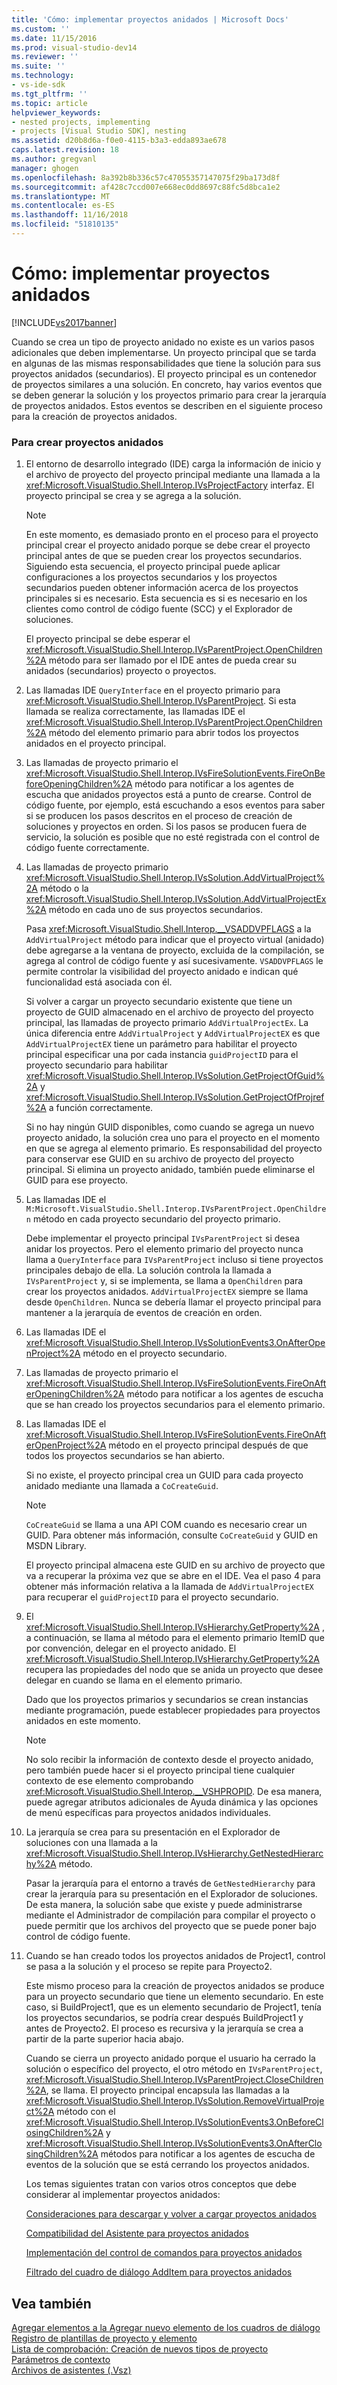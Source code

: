 ```yaml
---
title: 'Cómo: implementar proyectos anidados | Microsoft Docs'
ms.custom: ''
ms.date: 11/15/2016
ms.prod: visual-studio-dev14
ms.reviewer: ''
ms.suite: ''
ms.technology:
- vs-ide-sdk
ms.tgt_pltfrm: ''
ms.topic: article
helpviewer_keywords:
- nested projects, implementing
- projects [Visual Studio SDK], nesting
ms.assetid: d20b8d6a-f0e0-4115-b3a3-edda893ae678
caps.latest.revision: 18
ms.author: gregvanl
manager: ghogen
ms.openlocfilehash: 8a392b8b336c57c47055357147075f29ba173d8f
ms.sourcegitcommit: af428c7ccd007e668ec0dd8697c88fc5d8bca1e2
ms.translationtype: MT
ms.contentlocale: es-ES
ms.lasthandoff: 11/16/2018
ms.locfileid: "51810135"
---
```

# <a name="how-to-implement-nested-projects"></a>Cómo: implementar proyectos anidados
[!INCLUDE[vs2017banner](../../includes/vs2017banner.md)]

Cuando se crea un tipo de proyecto anidado no existe es un varios pasos adicionales que deben implementarse. Un proyecto principal que se tarda en algunas de las mismas responsabilidades que tiene la solución para sus proyectos anidados (secundarios). El proyecto principal es un contenedor de proyectos similares a una solución. En concreto, hay varios eventos que se deben generar la solución y los proyectos primario para crear la jerarquía de proyectos anidados. Estos eventos se describen en el siguiente proceso para la creación de proyectos anidados.  
  
### <a name="to-create-nested-projects"></a>Para crear proyectos anidados  
  
1. El entorno de desarrollo integrado (IDE) carga la información de inicio y el archivo de proyecto del proyecto principal mediante una llamada a la <xref:Microsoft.VisualStudio.Shell.Interop.IVsProjectFactory> interfaz. El proyecto principal se crea y se agrega a la solución.  
  
   > [!NOTE]
   >  En este momento, es demasiado pronto en el proceso para el proyecto principal crear el proyecto anidado porque se debe crear el proyecto principal antes de que se pueden crear los proyectos secundarios. Siguiendo esta secuencia, el proyecto principal puede aplicar configuraciones a los proyectos secundarios y los proyectos secundarios pueden obtener información acerca de los proyectos principales si es necesario. Esta secuencia es si es necesario en los clientes como control de código fuente (SCC) y el Explorador de soluciones.  
  
    El proyecto principal se debe esperar el <xref:Microsoft.VisualStudio.Shell.Interop.IVsParentProject.OpenChildren%2A> método para ser llamado por el IDE antes de pueda crear su anidados (secundarios) proyecto o proyectos.  
  
2. Las llamadas IDE `QueryInterface` en el proyecto primario para <xref:Microsoft.VisualStudio.Shell.Interop.IVsParentProject>. Si esta llamada se realiza correctamente, las llamadas IDE el <xref:Microsoft.VisualStudio.Shell.Interop.IVsParentProject.OpenChildren%2A> método del elemento primario para abrir todos los proyectos anidados en el proyecto principal.  
  
3. Las llamadas de proyecto primario el <xref:Microsoft.VisualStudio.Shell.Interop.IVsFireSolutionEvents.FireOnBeforeOpeningChildren%2A> método para notificar a los agentes de escucha que anidados proyectos está a punto de crearse. Control de código fuente, por ejemplo, está escuchando a esos eventos para saber si se producen los pasos descritos en el proceso de creación de soluciones y proyectos en orden. Si los pasos se producen fuera de servicio, la solución es posible que no esté registrada con el control de código fuente correctamente.  
  
4. Las llamadas de proyecto primario <xref:Microsoft.VisualStudio.Shell.Interop.IVsSolution.AddVirtualProject%2A> método o la <xref:Microsoft.VisualStudio.Shell.Interop.IVsSolution.AddVirtualProjectEx%2A> método en cada uno de sus proyectos secundarios.  
  
    Pasa <xref:Microsoft.VisualStudio.Shell.Interop.__VSADDVPFLAGS> a la `AddVirtualProject` método para indicar que el proyecto virtual (anidado) debe agregarse a la ventana de proyecto, excluida de la compilación, se agrega al control de código fuente y así sucesivamente. `VSADDVPFLAGS` le permite controlar la visibilidad del proyecto anidado e indican qué funcionalidad está asociada con él.  
  
    Si volver a cargar un proyecto secundario existente que tiene un proyecto de GUID almacenado en el archivo de proyecto del proyecto principal, las llamadas de proyecto primario `AddVirtualProjectEx`. La única diferencia entre `AddVirtualProject` y `AddVirtualProjectEX` es que `AddVirtualProjectEX` tiene un parámetro para habilitar el proyecto principal especificar una por cada instancia `guidProjectID` para el proyecto secundario para habilitar <xref:Microsoft.VisualStudio.Shell.Interop.IVsSolution.GetProjectOfGuid%2A> y <xref:Microsoft.VisualStudio.Shell.Interop.IVsSolution.GetProjectOfProjref%2A> a función correctamente.  
  
    Si no hay ningún GUID disponibles, como cuando se agrega un nuevo proyecto anidado, la solución crea uno para el proyecto en el momento en que se agrega al elemento primario. Es responsabilidad del proyecto para conservar ese GUID en su archivo de proyecto del proyecto principal. Si elimina un proyecto anidado, también puede eliminarse el GUID para ese proyecto.  
  
5. Las llamadas IDE el `M:Microsoft.VisualStudio.Shell.Interop.IVsParentProject.OpenChildren` método en cada proyecto secundario del proyecto primario.  
  
    Debe implementar el proyecto principal `IVsParentProject` si desea anidar los proyectos. Pero el elemento primario del proyecto nunca llama a `QueryInterface` para `IVsParentProject` incluso si tiene proyectos principales debajo de ella. La solución controla la llamada a `IVsParentProject` y, si se implementa, se llama a `OpenChildren` para crear los proyectos anidados. `AddVirtualProjectEX` siempre se llama desde `OpenChildren`. Nunca se debería llamar el proyecto principal para mantener a la jerarquía de eventos de creación en orden.  
  
6. Las llamadas IDE el <xref:Microsoft.VisualStudio.Shell.Interop.IVsSolutionEvents3.OnAfterOpenProject%2A> método en el proyecto secundario.  
  
7. Las llamadas de proyecto primario el <xref:Microsoft.VisualStudio.Shell.Interop.IVsFireSolutionEvents.FireOnAfterOpeningChildren%2A> método para notificar a los agentes de escucha que se han creado los proyectos secundarios para el elemento primario.  
  
8. Las llamadas IDE el <xref:Microsoft.VisualStudio.Shell.Interop.IVsFireSolutionEvents.FireOnAfterOpenProject%2A> método en el proyecto principal después de que todos los proyectos secundarios se han abierto.  
  
    Si no existe, el proyecto principal crea un GUID para cada proyecto anidado mediante una llamada a `CoCreateGuid`.  
  
   > [!NOTE]
   >  `CoCreateGuid` se llama a una API COM cuando es necesario crear un GUID. Para obtener más información, consulte `CoCreateGuid` y GUID en MSDN Library.  
  
    El proyecto principal almacena este GUID en su archivo de proyecto que va a recuperar la próxima vez que se abre en el IDE. Vea el paso 4 para obtener más información relativa a la llamada de `AddVirtualProjectEX` para recuperar el `guidProjectID` para el proyecto secundario.  
  
9. El <xref:Microsoft.VisualStudio.Shell.Interop.IVsHierarchy.GetProperty%2A> , a continuación, se llama al método para el elemento primario ItemID que por convención, delegar en el proyecto anidado. El <xref:Microsoft.VisualStudio.Shell.Interop.IVsHierarchy.GetProperty%2A> recupera las propiedades del nodo que se anida un proyecto que desee delegar en cuando se llama en el elemento primario.  
  
     Dado que los proyectos primarios y secundarios se crean instancias mediante programación, puede establecer propiedades para proyectos anidados en este momento.  
  
    > [!NOTE]
    >  No solo recibir la información de contexto desde el proyecto anidado, pero también puede hacer si el proyecto principal tiene cualquier contexto de ese elemento comprobando <xref:Microsoft.VisualStudio.Shell.Interop.__VSHPROPID>. De esa manera, puede agregar atributos adicionales de Ayuda dinámica y las opciones de menú específicas para proyectos anidados individuales.  
  
10. La jerarquía se crea para su presentación en el Explorador de soluciones con una llamada a la <xref:Microsoft.VisualStudio.Shell.Interop.IVsHierarchy.GetNestedHierarchy%2A> método.  
  
     Pasar la jerarquía para el entorno a través de `GetNestedHierarchy` para crear la jerarquía para su presentación en el Explorador de soluciones. De esta manera, la solución sabe que existe y puede administrarse mediante el Administrador de compilación para compilar el proyecto o puede permitir que los archivos del proyecto que se puede poner bajo control de código fuente.  
  
11. Cuando se han creado todos los proyectos anidados de Project1, control se pasa a la solución y el proceso se repite para Proyecto2.  
  
     Este mismo proceso para la creación de proyectos anidados se produce para un proyecto secundario que tiene un elemento secundario. En este caso, si BuildProject1, que es un elemento secundario de Project1, tenía los proyectos secundarios, se podría crear después BuildProject1 y antes de Proyecto2. El proceso es recursiva y la jerarquía se crea a partir de la parte superior hacia abajo.  
  
     Cuando se cierra un proyecto anidado porque el usuario ha cerrado la solución o específico del proyecto, el otro método en `IVsParentProject`, <xref:Microsoft.VisualStudio.Shell.Interop.IVsParentProject.CloseChildren%2A>, se llama. El proyecto principal encapsula las llamadas a la <xref:Microsoft.VisualStudio.Shell.Interop.IVsSolution.RemoveVirtualProject%2A> método con el <xref:Microsoft.VisualStudio.Shell.Interop.IVsSolutionEvents3.OnBeforeClosingChildren%2A> y <xref:Microsoft.VisualStudio.Shell.Interop.IVsSolutionEvents3.OnAfterClosingChildren%2A> métodos para notificar a los agentes de escucha de eventos de la solución que se está cerrando los proyectos anidados.  
  
    Los temas siguientes tratan con varios otros conceptos que debe considerar al implementar proyectos anidados:  
  
    [Consideraciones para descargar y volver a cargar proyectos anidados](../../extensibility/internals/considerations-for-unloading-and-reloading-nested-projects.md)  
  
    [Compatibilidad del Asistente para proyectos anidados](../../extensibility/internals/wizard-support-for-nested-projects.md)  
  
    [Implementación del control de comandos para proyectos anidados](../../extensibility/internals/implementing-command-handling-for-nested-projects.md)  
  
    [Filtrado del cuadro de diálogo AddItem para proyectos anidados](../../extensibility/internals/filtering-the-additem-dialog-box-for-nested-projects.md)  
  
## <a name="see-also"></a>Vea también  
 [Agregar elementos a la Agregar nuevo elemento de los cuadros de diálogo](../../extensibility/internals/adding-items-to-the-add-new-item-dialog-boxes.md)   
 [Registro de plantillas de proyecto y elemento](../../extensibility/internals/registering-project-and-item-templates.md)   
 [Lista de comprobación: Creación de nuevos tipos de proyecto](../../extensibility/internals/checklist-creating-new-project-types.md)   
 [Parámetros de contexto](../../extensibility/internals/context-parameters.md)   
 [Archivos de asistentes (.Vsz)](../../extensibility/internals/wizard-dot-vsz-file.md)

